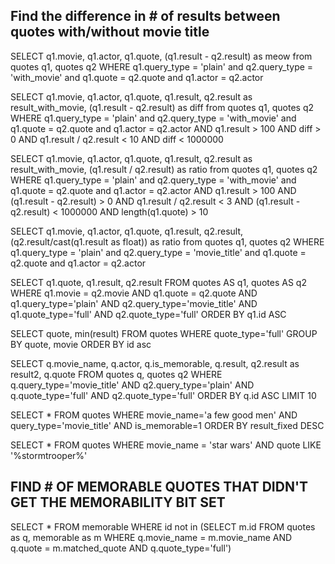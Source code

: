 Find the difference in # of results between quotes with/without movie title
---------------------------------------------------------------------------
SELECT q1.movie, q1.actor, q1.quote, (q1.result - q2.result) as meow from quotes q1, quotes q2 WHERE q1.query_type = 'plain' and q2.query_type = 'with_movie' and q1.quote = q2.quote and q1.actor = q2.actor

SELECT q1.movie, q1.actor, q1.quote, q1.result, q2.result as result_with_movie, (q1.result - q2.result) as diff from quotes q1, quotes q2 WHERE q1.query_type = 'plain' and q2.query_type = 'with_movie' and q1.quote = q2.quote and q1.actor = q2.actor AND q1.result > 100 AND diff > 0 AND q1.result / q2.result < 10 AND diff < 1000000

SELECT q1.movie, q1.actor, q1.quote, q1.result, q2.result as result_with_movie, (q1.result / q2.result) as ratio from quotes q1, quotes q2 WHERE q1.query_type = 'plain' and q2.query_type = 'with_movie' and q1.quote = q2.quote and q1.actor = q2.actor AND q1.result > 100 AND (q1.result - q2.result) > 0 AND q1.result / q2.result < 3 AND (q1.result - q2.result) < 1000000 AND length(q1.quote) > 10

SELECT q1.movie, q1.actor, q1.quote, q1.result, q2.result, (q2.result/cast(q1.result as float)) as ratio from quotes q1, quotes q2 WHERE q1.query_type = 'plain' and q2.query_type = 'movie_title' and q1.quote = q2.quote and q1.actor = q2.actor



SELECT q1.quote, q1.result, q2.result FROM quotes AS q1, quotes AS q2  WHERE q1.movie = q2.movie AND q1.quote = q2.quote AND q1.query_type=\'plain\' AND q2.query_type=\'movie_title\' AND q1.quote_type=\'full\' AND q2.quote_type=\'full\' ORDER BY q1.id ASC

SELECT quote, min(result) FROM quotes WHERE quote_type='full' GROUP BY quote, movie ORDER BY id asc




SELECT q.movie_name, q.actor, q.is_memorable, q.result, q2.result as result2, q.quote FROM quotes q, quotes q2 WHERE q.query_type='movie_title' AND q2.query_type='plain' AND q.quote_type='full' AND q2.quote_type='full' ORDER BY q.id ASC LIMIT 10

SELECT * FROM quotes WHERE movie_name='a few good men' AND query_type='movie_title' AND is_memorable=1 ORDER BY result_fixed DESC

SELECT * FROM quotes WHERE movie_name = 'star wars' AND quote LIKE '%stormtrooper%'


FIND # OF MEMORABLE QUOTES THAT DIDN'T GET THE MEMORABILITY BIT SET
-------------------------------------------------------------------
SELECT * FROM memorable WHERE id not in (SELECT m.id FROM quotes as q, memorable as m WHERE q.movie_name = m.movie_name AND q.quote = m.matched_quote AND q.quote_type='full')

